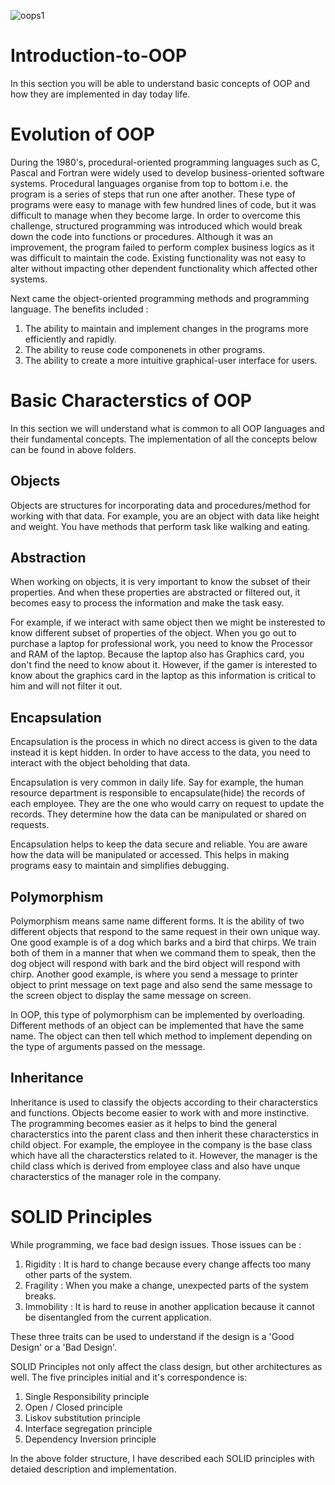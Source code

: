![oops1](https://github.com/deekshakukreti/Images/blob/main/OppsImage.png=300x250)

# Introduction-to-OOP
In this section you will be able to understand basic concepts of OOP and how they are implemented in day today life.

# Evolution of OOP
During the 1980's, procedural-oriented programming languages such as C, Pascal and Fortran were widely used to develop business-oriented software systems. Procedural languages organise from top to bottom i.e. the program is a series of steps that run one after another. These type of programs were easy to manage with few hundred lines of code, but it was difficult to manage when they become large. In order to overcome this challenge, structured programming was introduced which would break down the code into functions or procedures. Although it was an improvement, the program failed to perform complex business logics as it was difficult to maintain the code. Existing functionality was not easy to alter without impacting other dependent functionality which affected other systems.

Next came the object-oriented programming methods and programming language. The benefits included :

1. The ability to maintain and implement changes in the programs more efficiently and rapidly.
2. The ability to reuse code componenets in other programs.
3. The ability to create a more intuitive graphical-user interface for users.

# Basic Characterstics of OOP
In this section we will understand what is common to all OOP languages and their fundamental concepts. The implementation of all the concepts below can be found in above folders.

## Objects
Objects are structures for incorporating data and procedures/method for working with that data. For example, you are an object with data like height and weight. You have methods that perform task like walking and eating.   

## Abstraction
When working on objects, it is very important to know the subset of their properties. And when these properties are abstracted or filtered out, it becomes easy to process the information and make the task easy.

For example, if we interact with same object then we might be insterested to know different subset of properties of the object. When you go out to purchase a laptop for professional work, you need to know the Processor and RAM of the laptop. Because the laptop also has Graphics card, you don't find the need to know about it. However, if the gamer is interested to know about the graphics card in the laptop as this information is critical to him and will not filter it out.

## Encapsulation
Encapsulation is the process in which no direct access is given to the data instead it is kept hidden. In order to have access to the data, you need to interact with the object beholding that data. 

Encapsulation is very common in daily life. Say for example, the human resource department is responsible to encapsulate(hide) the records of each employee. They are the one who would carry on request to update the records. They determine how the data can be manipulated or shared on requests.

Encapsulation helps to keep the data secure and reliable. You are aware how the data will be manipulated or accessed. This helps in making programs easy to maintain and simplifies debugging.

## Polymorphism
Polymorphism means same name different forms. It is the ability of two different objects that respond to the same request in their own unique way. One good example is of a  dog which barks and a bird that chirps. We train both of them in a manner that when we command them to speak, then the dog object will respond with bark and the bird object will respond with chirp. Another good example, is where you send a message to printer object to print message on text page and also send the same message to the screen object to display the same message on screen.

In OOP, this type of polymorphism can be implemented by overloading. Different methods of an object can be implemented that have the same name. The object can then tell which method to implement depending on the type of arguments passed on the message.

## Inheritance
Inheritance is used to classify the objects according to their characterstics and functions. Objects become easier to work with and more instinctive. The programming becomes easier as it helps to bind the general characterstics into the parent class and then inherit these characterstics in child object. For example, the employee in the company is the base class which have all the characterstics related to it. However, the manager is the child class which is derived from employee class and also have unque characterstics of the manager role in the company. 


# SOLID Principles

While programming, we face bad design issues. Those issues can be :

1. Rigidity : It is hard to change because every change affects too many other parts of the system.
2. Fragility : When you make a change, unexpected parts of the system breaks.
3. Immobility : It is hard to reuse in another application because it cannot be disentangled from the   current application.

These three traits can be used to understand if the design is a 'Good Design' or a 'Bad Design'.

SOLID Principles not only affect the class design, but other architectures as well. The five principles initial and it's correspondence is:

1. Single Responsibility principle
2. Open / Closed principle
3. Liskov substitution principle
4. Interface segregation principle
5. Dependency Inversion principle

In the above folder structure, I have described each SOLID principles with detaied description and implementation.
